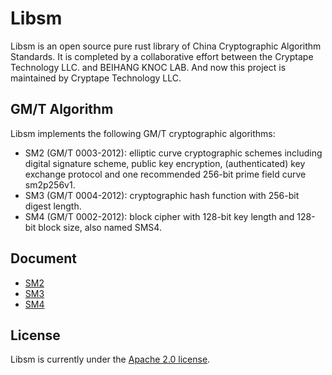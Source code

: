 # Libsm

Libsm is an open source pure rust library of China Cryptographic Algorithm Standards. It is completed by a collaborative effort between the Cryptape Technology LLC. and BEIHANG KNOC LAB. And now this project is maintained by Cryptape Technology LLC.

## GM/T Algorithm

Libsm implements the following GM/T cryptographic algorithms:

* SM2 (GM/T 0003-2012): elliptic curve cryptographic schemes including digital signature scheme, public key encryption, (authenticated) key exchange protocol and one recommended 256-bit prime field curve sm2p256v1.
* SM3 (GM/T 0004-2012): cryptographic hash function with 256-bit digest length.
* SM4 (GM/T 0002-2012): block cipher with 128-bit key length and 128-bit block size, also named SMS4.

## Document

* [SM2](/docs/sm2.md)
* [SM3](/docs/sm3.md)
* [SM4](/docs/sm4.md)

## License

Libsm is currently under the [Apache 2.0 license](LICENSE.txt).
